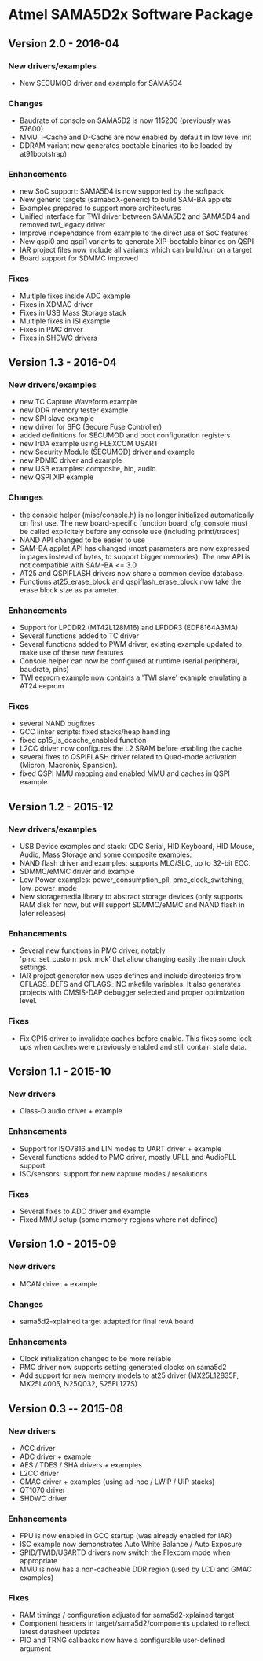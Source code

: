 # Atmel SAMA5D2x Software Package

## Version 2.0 - 2016-04

### New drivers/examples

- New SECUMOD driver and example for SAMA5D4

### Changes

- Baudrate of console on SAMA5D2 is now 115200 (previously was 57600)
- MMU, I-Cache and D-Cache are now enabled by default in low level init
- DDRAM variant now generates bootable binaries (to be loaded by at91bootstrap)

### Enhancements

- new SoC support: SAMA5D4 is now supported by the softpack
- New generic targets (sama5dX-generic) to build SAM-BA applets
- Examples prepared to support more architectures
- Unified interface for TWI driver between SAMA5D2 and SAMA5D4 and
  removed twi_legacy driver
- Improve independance from example to the direct use of SoC features
- New qspi0 and qspi1 variants to generate XIP-bootable binaries on QSPI
- IAR project files now include all variants which can build/run on a target
- Board support for SDMMC improved

### Fixes

- Multiple fixes inside ADC example
- Fixes in XDMAC driver
- Fixes in USB Mass Storage stack
- Multiple fixes in ISI example
- Fixes in PMC driver
- Fixes in SHDWC drivers



## Version 1.3 - 2016-04

### New drivers/examples

- new TC Capture Waveform example
- new DDR memory tester example
- new SPI slave example
- new driver for SFC (Secure Fuse Controller)
- added definitions for SECUMOD and boot configuration registers
- new IrDA example using FLEXCOM USART
- new Security Module (SECUMOD) driver and example
- new PDMIC driver and example
- new USB examples: composite, hid, audio
- new QSPI XIP example

### Changes

- the console helper (misc/console.h) is no longer initialized automatically on
  first use.  The new board-specific function board_cfg_console must be called
  explicitely before any console use (including printf/traces)
- NAND API changed to be easier to use
- SAM-BA applet API has changed (most parameters are now expressed in pages
  instead of bytes, to support bigger memories). The new API is not compatible
  with SAM-BA <= 3.0
- AT25 and QSPIFLASH drivers now share a common device database.
- Functions at25_erase_block and qspiflash_erase_block now take the erase block
  size as parameter.

### Enhancements

- Support for LPDDR2 (MT42L128M16) and LPDDR3 (EDF8164A3MA)
- Several functions added to TC driver
- Several functions added to PWM driver, existing example updated to make use
  of these new features
- Console helper can now be configured at runtime (serial peripheral, baudrate,
  pins)
- TWI eeprom example now contains a 'TWI slave' example emulating a AT24 eeprom

### Fixes

- several NAND bugfixes
- GCC linker scripts: fixed stacks/heap handling
- fixed cp15_is_dcache_enabled function
- L2CC driver now configures the L2 SRAM before enabling the cache
- several fixes to QSPIFLASH driver related to Quad-mode activation (Micron,
  Macronix, Spansion).
- fixed QSPI MMU mapping and enabled MMU and caches in QSPI example



## Version 1.2 - 2015-12

### New drivers/examples

- USB Device examples and stack: CDC Serial, HID Keyboard, HID Mouse, Audio,
  Mass Storage and some composite examples.
- NAND flash driver and examples: supports MLC/SLC, up to 32-bit ECC.
- SDMMC/eMMC driver and example
- Low Power examples: power_consumption_pll, pmc_clock_switching,
  low_power_mode
- New storagemedia library to abstract storage devices (only supports RAM disk
  for now, but will support SDMMC/eMMC and NAND flash in later releases)

### Enhancements

- Several new functions in PMC driver, notably 'pmc_set_custom_pck_mck' that
  allow changing easily the main clock settings.
- IAR project generator now uses defines and include directories from
  CFLAGS_DEFS and CFLAGS_INC mkefile variables. It also generates projects with
  CMSIS-DAP debugger selected and proper optimization level.

### Fixes

- Fix CP15 driver to invalidate caches before enable. This fixes some lock-ups
  when caches were previously enabled and still contain stale data.



## Version 1.1 - 2015-10

### New drivers

- Class-D audio driver + example

### Enhancements

- Support for ISO7816 and LIN modes to UART driver + example
- Several functions added to PMC driver, mostly UPLL and AudioPLL support
- ISC/sensors: support for new capture modes / resolutions

### Fixes

- Several fixes to ADC driver and example
- Fixed MMU setup (some memory regions where not defined)



## Version 1.0 - 2015-09

### New drivers

- MCAN driver + example

### Changes

- sama5d2-xplained target adapted for final revA board

### Enhancements

- Clock initialization changed to be more reliable
- PMC driver now supports setting generated clocks on sama5d2
- Add support for new memory models to at25 driver (MX25L12835F, MX25L4005,
  N25Q032, S25FL127S)



## Version 0.3 -- 2015-08

### New drivers

- ACC driver
- ADC driver + example
- AES / TDES / SHA drivers + examples
- L2CC driver
- GMAC driver + examples (using ad-hoc / LWIP / UIP stacks)
- QT1070 driver
- SHDWC driver

### Enhancements

- FPU is now enabled in GCC startup (was already enabled for IAR)
- ISC example now demonstrates Auto White Balance / Auto Exposure
- SPID/TWID/USARTD drivers now switch the Flexcom mode when appropriate
- MMU is now has a non-cacheable DDR region (used by LCD and GMAC examples)

### Fixes

- RAM timings / configuration adjusted for sama5d2-xplained target
- Component headers in target/sama5d2/components updated to reflect latest
  datasheet updates
- PIO and TRNG callbacks now have a configurable user-defined argument
